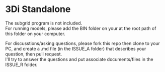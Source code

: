 # 3Di Standalone

The subgrid program is not included.  
For running models, please add the BIN folder on your at the root path of this folder on your computer.

For discusstions/asking questions, please fork this repo then clone to your PC, and create a .md file (in the ISSUE_A folder) that describes your question, then pull request.  
I'll try to answer the questions and put associate documents/files in the ISSUE_R folder.